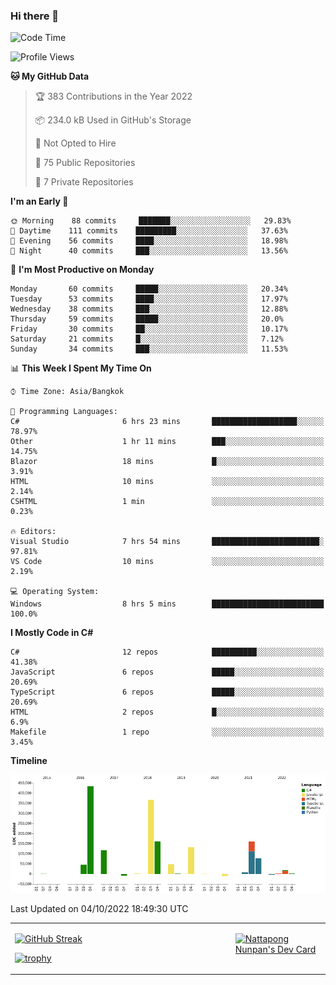 ### Hi there 👋

<!--START_SECTION:waka-->
![Code Time](http://img.shields.io/badge/Code%20Time-308%20hrs%2026%20mins-blue)

![Profile Views](http://img.shields.io/badge/Profile%20Views-0-blue)

**🐱 My GitHub Data** 

> 🏆 383 Contributions in the Year 2022
 > 
> 📦 234.0 kB Used in GitHub's Storage 
 > 
> 🚫 Not Opted to Hire
 > 
> 📜 75 Public Repositories 
 > 
> 🔑 7 Private Repositories  
 > 
**I'm an Early 🐤** 

```text
🌞 Morning    88 commits     ███████░░░░░░░░░░░░░░░░░░   29.83% 
🌆 Daytime    111 commits    █████████░░░░░░░░░░░░░░░░   37.63% 
🌃 Evening    56 commits     ████░░░░░░░░░░░░░░░░░░░░░   18.98% 
🌙 Night      40 commits     ███░░░░░░░░░░░░░░░░░░░░░░   13.56%

```
📅 **I'm Most Productive on Monday** 

```text
Monday       60 commits     █████░░░░░░░░░░░░░░░░░░░░   20.34% 
Tuesday      53 commits     ████░░░░░░░░░░░░░░░░░░░░░   17.97% 
Wednesday    38 commits     ███░░░░░░░░░░░░░░░░░░░░░░   12.88% 
Thursday     59 commits     █████░░░░░░░░░░░░░░░░░░░░   20.0% 
Friday       30 commits     ██░░░░░░░░░░░░░░░░░░░░░░░   10.17% 
Saturday     21 commits     █░░░░░░░░░░░░░░░░░░░░░░░░   7.12% 
Sunday       34 commits     ███░░░░░░░░░░░░░░░░░░░░░░   11.53%

```


📊 **This Week I Spent My Time On** 

```text
⌚︎ Time Zone: Asia/Bangkok

💬 Programming Languages: 
C#                       6 hrs 23 mins       ███████████████████░░░░░░   78.97% 
Other                    1 hr 11 mins        ███░░░░░░░░░░░░░░░░░░░░░░   14.75% 
Blazor                   18 mins             █░░░░░░░░░░░░░░░░░░░░░░░░   3.91% 
HTML                     10 mins             ░░░░░░░░░░░░░░░░░░░░░░░░░   2.14% 
CSHTML                   1 min               ░░░░░░░░░░░░░░░░░░░░░░░░░   0.23%

🔥 Editors: 
Visual Studio            7 hrs 54 mins       ████████████████████████░   97.81% 
VS Code                  10 mins             ░░░░░░░░░░░░░░░░░░░░░░░░░   2.19%

💻 Operating System: 
Windows                  8 hrs 5 mins        █████████████████████████   100.0%

```

**I Mostly Code in C#** 

```text
C#                       12 repos            ██████████░░░░░░░░░░░░░░░   41.38% 
JavaScript               6 repos             █████░░░░░░░░░░░░░░░░░░░░   20.69% 
TypeScript               6 repos             █████░░░░░░░░░░░░░░░░░░░░   20.69% 
HTML                     2 repos             █░░░░░░░░░░░░░░░░░░░░░░░░   6.9% 
Makefile                 1 repo              ░░░░░░░░░░░░░░░░░░░░░░░░░   3.45%

```


**Timeline**

![Chart not found](https://raw.githubusercontent.com/aixasz/aixasz/main/charts/bar_graph.png) 


 Last Updated on 04/10/2022 18:49:30 UTC
<!--END_SECTION:waka-->

<table>
<tr>
<td width="70%" valign="top">
 
 [![GitHub Streak](http://github-readme-streak-stats.herokuapp.com?user=aixasz&theme=github-dark&hide_border=true&date_format=%5BY%20%5DM%20j)](https://git.io/streak-stats)

 [![trophy](https://github-profile-trophy.vercel.app/?username=aixasz&theme=onedark)](https://github.com/ryo-ma/github-profile-trophy)
 </td>
<td width="30%" valign="top">
 
<a href="https://app.daily.dev/aixasz"><img src="https://api.daily.dev/devcards/403207936e6547c9a85ea449e9f3abe8.png?r=re8" alt="Nattapong Nunpan's Dev Card"/></a>

 </td>
</tr>
</table>
 
